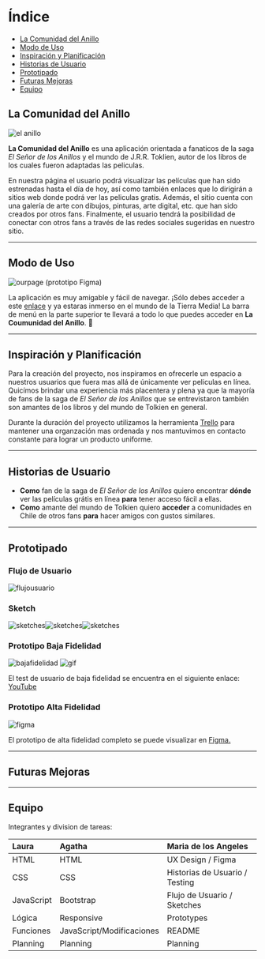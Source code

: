 # Índice
 * [La Comunidad del Anillo](#la-comunidad-del-anillo)
 * [Modo de Uso](#modo-de-uso)
 * [Inspiración y Planificación](#inspiración-y-planificación)
 * [Historias de Usuario](#historias-de-usuario)
 * [Prototipado](#prototipado)
 * [Futuras Mejoras](#futuras-mejoras)
 * [Equipo](#equipo)


## La Comunidad del Anillo
![el anillo](http://statuecollectibles.com/storage/the-ring-lord-of-the-rings-jrr-tolkien.jpg)

**La Comunidad del Anillo** es una aplicación orientada a fanaticos de la saga *El Señor de los Anillos* y el mundo de J.R.R. Toklien, autor de los libros de los cuales fueron adaptadas las peliculas.

En nuestra página el usuario podrá visualizar las películas que han sido estrenadas hasta el día de hoy, así como también enlaces que lo dirigirán a sitios web donde podrá ver las peliculas gratis.
Además, el sitio cuenta con una galería de arte con dibujos, pinturas, arte digital, etc. que han sido creados por otros fans.
Finalmente, el usuario tendrá la posibilidad de conectar con otros fans a través de las redes sociales sugeridas en nuestro sitio.

-------
## Modo de Uso
![ourpage](https://i.ibb.co/Q6d5SyM/screenshot.jpg)
(prototipo Figma)

La aplicación es muy amigable y fácil de navegar. ¡Sólo debes acceder a este [enlace]() y ya estaras inmerso en el mundo de la Tierra Media!
La barra de menú en la parte superior te llevará a todo lo que puedes acceder en **La Coumunidad del Anillo**. :ring:

-------

## Inspiración y Planificación
Para la creación del proyecto, nos inspiramos en ofrecerle un espacio a nuestros usuarios que fuera mas allá de únicamente ver peliculas en línea. Quicímos brindar una experiencia más placentera y plena ya que la mayoría de fans de la saga de *El Señor de los Anillos* que se entrevistaron también son amantes de los libros y del mundo de Tolkien en general.

Durante la duración del proyecto utilizamos la herramienta [Trello](https://trello.com/b/aNlnrLUQ/hackaton-pel%C3%ADculas-009) para mantener una organzación mas ordenada y nos mantuvimos en contacto constante para lograr un producto uniforme.

-------
## Historias de Usuario
* **Como** fan de la saga de *El Señor de los Anillos* quiero encontrar **dónde** ver las películas grátis en línea **para** tener acceso fácil a ellas.
* **Como** amante del mundo de Tolkien quiero **acceder** a comunidades en Chile de otros fans **para** hacer amigos con gustos similares.

---------
## Prototipado
### Flujo de Usuario
![flujousuario](https://i.ibb.co/nBxtL9v/flujo-usuario.jpg)

### Sketch
![sketches](https://i.ibb.co/ygKL6Mw/sketch-0.jpg)![sketches](https://i.ibb.co/X7KKvbj/sketch-1.jpg)![sketches](https://i.ibb.co/b25w035/sketch-2.jpg)

### Prototipo Baja Fidelidad
![bajafidelidad](https://i.ibb.co/CHN6DTJ/baja-fidelidad.jpg)
![gif](https://media.giphy.com/media/YQLwysm1lQW8T6BWxg/giphy.gif)

El test de usuario de baja fidelidad se encuentra en el siguiente enlace: [YouTube](https://www.youtube.com/watch?v=-sEozLmTijY&feature=youtu.be)

### Prototipo Alta Fidelidad
![figma](https://i.ibb.co/J2ZW82N/alta-fidelidad.jpg)

El prototipo de alta fidelidad completo se puede visualizar en [Figma.](https://www.figma.com/file/UafrePR5ALJyz59XhTSgJov0/LOTR?node-id=0%3A1)

-------
## Futuras Mejoras
-------
## Equipo

Integrantes y division de tareas:

| Laura         | Agatha        | Maria de los Angeles  |
| :------------- |:-------------| :-----|
| HTML          | HTML          | UX Design / Figma |
| CSS           | CSS           | Historias de Usuario / Testing |
| JavaScript    | Bootstrap     | Flujo de Usuario / Sketches|
| Lógica        | Responsive    | Prototypes |
| Funciones     | JavaScript/Modificaciones    | README |
| Planning      | Planning      |  Planning |